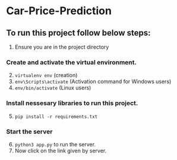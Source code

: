 # Car-Price-Prediction

## To run this project follow below steps:
1. Ensure you are in the project directory
### Create and activate the virtual environment.
2. `virtualenv env` (creation)
3. `env\Scripts\activate` (Activation command for Windows users)
4. `env/bin/activate` (Linux users)
### Install nessesary libraries to run this project.
5. `pip install -r requirements.txt`
### Start the server
6. `python3 app.py` to run the server.
7. Now click on the link given by server.